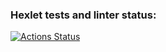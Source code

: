 ### Hexlet tests and linter status:
[![Actions Status](https://github.com/GhoustMD/java-project-61/workflows/hexlet-check/badge.svg)](https://github.com/GhoustMD/java-project-61/actions)